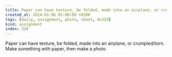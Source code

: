 ```yaml
---
title: Paper can have texture, be folded, made into an airplane, or crumpled/torn. Make something with paper, then make a photo.
created_at: 2014-01-06 01:00:00 +0100
tags: [daily, assignment, photo, shoot, ds324]
kind: assignment
index: 324
---
```


Paper can have texture, be folded, made into an airplane, or crumpled/torn. Make something with paper, then make a photo.
